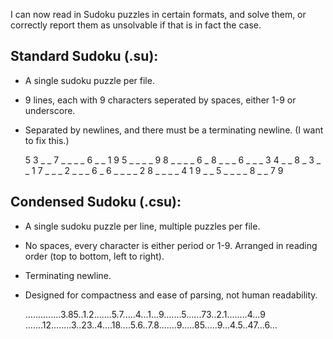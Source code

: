 I can now read in Sudoku puzzles in certain formats, and solve them, or correctly report them as unsolvable if that is in fact the case. 

## Standard Sudoku (.su):
- A single sudoku puzzle per file.
- 9 lines, each with 9 characters seperated by spaces, either 1-9 or underscore.
- Separated by newlines, and there must be a terminating newline. (I want to fix this.)

    5 3 _ _ 7 _ _ _ _
    6 _ _ 1 9 5 _ _ _
    _ 9 8 _ _ _ _ 6 _
    8 _ _ _ 6 _ _ _ 3
    4 _ _ 8 _ 3 _ _ 1
    7 _ _ _ 2 _ _ _ 6
    _ 6 _ _ _ _ 2 8 _
    _ _ _ 4 1 9 _ _ 5
    _ _ _ _ 8 _ _ 7 9

## Condensed Sudoku (.csu):
- A single sudoku puzzle per line, multiple puzzles per file.
- No spaces, every character is either period or 1-9. Arranged in reading order (top to bottom, left to right).
- Terminating newline.
- Designed for compactness and ease of parsing, not human readability.

    ..............3.85..1.2.......5.7.....4...1...9.......5......73..2.1........4...9
    .......12........3..23..4....18....5.6..7.8.......9.....85.....9...4.5..47...6...
